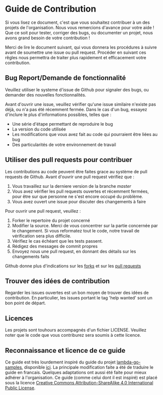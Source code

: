 # Guide de Contribution
Si vous lisez ce document, c'est que vous souhaitez contribuer à un des projets de l'organisation. Nous vous remercions d'avance pour votre aide ! Que ce soit pour tester, corriger des bugs, ou documenter un projet, nous avons grand besoin de votre contribution !

Merci de lire le document suivant, qui vous donnera les procédures à suivre avant de soumettre une issue ou pull request. Procéder en suivant ces rêgles nous permettra de traiter plus rapidement et efficacement votre contribution.

## Bug Report/Demande de fonctionnalité
Veuillez utiliser le systeme d'issue de Github pour signaler des bugs, ou demander des nouvelles fonctionnalités.

Avant d'ouvrir une issue, veuillez vérifier qu'une issue similaire n'existe pas déjà, ou n'a pas été récemment fermée. Dans le cas d'un bug, essayez d'inclure le plus d'informations possibles, telles que :
* Une série d'étape permettant de reproduire le bug
* La version du code utilisée
* Les modifications que vous avez fait au code qui pourraient être liées au bug
* Des particularités de votre environnement de travail

## Utiliser des pull requests pour contribuer
Les contributions au code peuvent être faites grace au système de pull requests de Github. Avant d'ouvrir une pull request vérifiez que :
1. Vous travaillez sur la derniere version de la branche *master*
2. Vous avez vérifier les pull requests ouvertes et récemment fermées, pour être sur que personne ne s'est encore occupé du problème.
3. Vous avez ouvert une issue pour discuter des changements à faire

Pour ouvrir une pull request, veuillez :
1. Forker le repertoire du projet concerné
2. Modifier la source. Merci de vous concentrer sur la partie concernée par le changement. Si vous reformatez tout le code, notre travail de vérification sera plus difficile.
3. Vérifiez le cas échéant que les tests passent.
4. Rédigez des messages de commit propres
5. Envoyez nous une pull request, en donnant des détails sur les changements faits

Github donne plus d'indications sur les [forks](https://help.github.com/articles/fork-a-repo/) et sur les [pull requests](https://help.github.com/articles/creating-a-pull-request/)

## Trouver des idées de contribution
Regarder les issues ouvertes est un bon moyen de trouver des idées de contribution. En particulier, les issues portant le tag 'help wanted' sont un bon point de départ.

## Licences
Les projets sont touhours accompagnés d'un fichier LICENSE. Veuillez noter que le code que vous contriburez sera soumis à cette licence.

## Reconnaissance et licence de ce guide
Ce guide est très lourdement inspiré du guide du projet [lambda-go-samples](https://github.com/aws-samples/lambda-go-samples/), disponible [ici](https://github.com/aws-samples/lambda-go-samples/blob/master/CONTRIBUTING.md). La principale modification faite a été de traduire le guide en francais. Quelques adaptations ont aussi été faite pour mieux adhérer à l'organisation.
Ce guide (comme celui dont il est inspiré) est placé sous la licence [Creative Commons Attribution-ShareAlike 4.0 International Public License](https://creativecommons.org/licenses/by-sa/4.0/legalcode).
